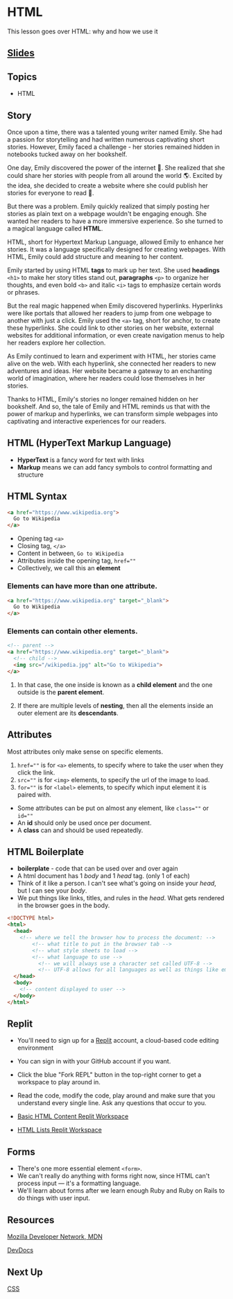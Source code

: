 # HTML
This lesson goes over HTML: why and how we use it

<!-- TODO -->
## [Slides](../slides/html/index)

## Topics
- HTML

<!-- TODO: add story: tie it to a concrete concept that you already understand -->
<!-- You have a bunch of text, but want to connect it to other places. Like a book with annotations. -->

## Story

Once upon a time, there was a talented young writer named Emily. She had a passion for storytelling and had written numerous captivating short stories. However, Emily faced a challenge - her stories remained hidden in notebooks tucked away on her bookshelf.

One day, Emily discovered the power of the internet 🛜. She realized that she could share her stories with people from all around the world 🌎. Excited by the idea, she decided to create a website where she could publish her stories for everyone to read 📖.

But there was a problem. Emily quickly realized that simply posting her stories as plain text on a webpage wouldn't be engaging enough. She wanted her readers to have a more immersive experience. So she turned to a magical language called **HTML**.

HTML, short for Hypertext Markup Language, allowed Emily to enhance her stories. It was a language specifically designed for creating webpages. With HTML, Emily could add structure and meaning to her content.

Emily started by using HTML **tags** to mark up her text. She used **headings** `<h1>` to make her story titles stand out, **paragraphs** `<p>` to organize her thoughts, and even bold `<b>` and italic `<i>` tags to emphasize certain words or phrases.

But the real magic happened when Emily discovered hyperlinks. Hyperlinks were like portals that allowed her readers to jump from one webpage to another with just a click. Emily used the `<a>` tag, short for anchor, to create these hyperlinks. She could link to other stories on her website, external websites for additional information, or even create navigation menus to help her readers explore her collection.

As Emily continued to learn and experiment with HTML, her stories came alive on the web. With each hyperlink, she connected her readers to new adventures and ideas. Her website became a gateway to an enchanting world of imagination, where her readers could lose themselves in her stories.

Thanks to HTML, Emily's stories no longer remained hidden on her bookshelf. And so, the tale of Emily and HTML reminds us that with the power of markup and hyperlinks, we can transform simple webpages into captivating and interactive experiences for our readers.

## HTML (HyperText Markup Language)
- **HyperText** is a fancy word for text with links
- **Markup** means we can add fancy symbols to control formatting and structure


## HTML Syntax

```html
<a href="https://www.wikipedia.org">
  Go to Wikipedia
</a>
```

- Opening tag `<a>`
- Closing tag, `</a>`
- Content in between, `Go to Wikipedia`
- Attributes inside the opening tag, `href=""`
- Collectively, we call this an **element**


### Elements can have more than one **attribute**.

```html
<a href="https://www.wikipedia.org" target="_blank">
  Go to Wikipedia
</a>
```


### Elements can contain other elements.

```html
<!-- parent -->
<a href="https://www.wikipedia.org" target="_blank">
  <!-- child -->
  <img src="/wikipedia.jpg" alt="Go to Wikipedia">
</a>
```

1. In that case, the one inside is known as a **child element** and the one outside is the **parent element**.

2. If there are multiple levels of **nesting**, then all the elements inside an outer element are its **descendants**.


## Attributes

Most attributes only make sense on specific elements.

1. `href=""` is for `<a>` elements, to specify where to take the user when they click the link.
2. `src=""` is for `<img>` elements, to specify the url of the image to load.
3. `for=""` is for `<label>` elements, to specify which input element it is paired with.

- Some attributes can be put on almost any element, like `class=""` or `id=""`
- An **id** should only be used once per document.
- A **class** can and should be used repeatedly.

## HTML Boilerplate

- **boilerplate** - code that can be used over and over again
- A html document has 1 *body* and 1 *head* tag. (only 1 of each)
- Think of it like a person. I can't see what's going on inside your *head*, but I can see your *body*.
- We put things like links, titles, and rules in the *head*. What gets rendered in the browser goes in the body.

```html
<!DOCTYPE html>
<html>
  <head>
    <!-- where we tell the browser how to process the document: -->
        <!-- what title to put in the browser tab -->
        <!-- what style sheets to load -->
        <!-- what language to use -->
          <!-- we will always use a character set called UTF-8 -->
          <!-- UTF-8 allows for all languages as well as things like emoji -->
  </head>
  <body>
    <!-- content displayed to user -->
  </body>
</html>
```

## Replit

- You'll need to sign up for a [Replit](https://replit.com/) account, a cloud-based code editing environment
- You can sign in with your GitHub account if you want.
- Click the blue "Fork REPL" button in the top-right corner to get a workspace to play around in.
- Read the code, modify the code, play around and make sure that you understand every single line. Ask any questions that occur to you.

- [Basic HTML Content Replit Workspace](https://replit.com/@raghubetina1/Basic-content)
- [HTML Lists Replit Workspace](https://replit.com/@raghubetina1/Lists)


## Forms
- There's one more essential element `<form>`.
- We can't really do anything with forms right now, since HTML can't process input — it's a formatting language.
- We'll learn about forms after we learn enough Ruby and Ruby on Rails to do things with user input.

## Resources

[Mozilla Developer Network, MDN](https://developer.mozilla.org/en-US/)

[DevDocs](https://devdocs.io/html/)

## Next Up

[CSS](./css)
